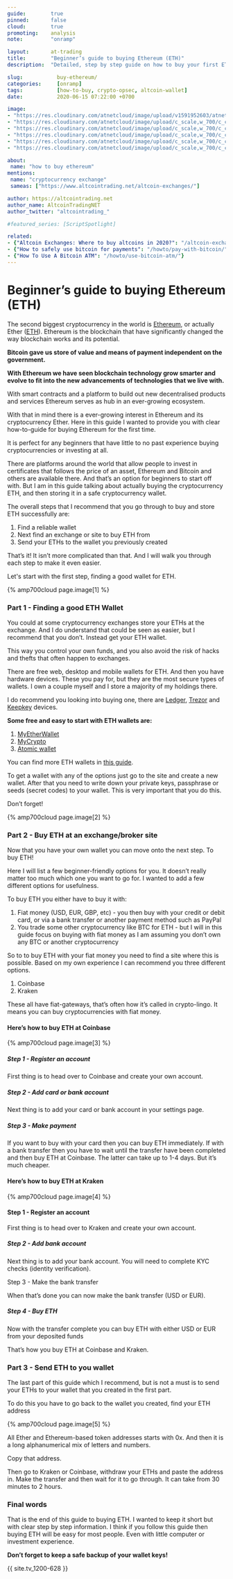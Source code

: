 ```yaml
---
guide:        true
pinned:       false
cloud:        true
promoting:    analysis
note:         "onramp"

layout:       at-trading
title:        "Beginner’s guide to buying Ethereum (ETH)"
description:  "Detailed, step by step guide on how to buy your first ETH cryptocurrency."

slug:           buy-ethereum/
categories:     [onramp]
tags:           [how-to-buy, crypto-opsec, altcoin-wallet]
date:           2020-06-15 07:22:00 +0700

image:
- "https://res.cloudinary.com/atnetcloud/image/upload/v1591952603/atnet/howto_buy-eth/closeup-photo-of-three-round-coins-in-person-s-palm-1097946_hpzdww.jpg"
- "https://res.cloudinary.com/atnetcloud/image/upload/c_scale,w_700/c_crop,h_360,w_700/v1591952458/atnet/howto_buy-eth/1_l7eyqr.jpg"
- "https://res.cloudinary.com/atnetcloud/image/upload/c_scale,w_700/c_crop,h_360,w_700/v1591952459/atnet/howto_buy-eth/2_f1meuu.jpg"
- "https://res.cloudinary.com/atnetcloud/image/upload/c_scale,w_700/c_crop,h_360,w_700/v1591952458/atnet/howto_buy-eth/3_wiwvn5.jpg"
- "https://res.cloudinary.com/atnetcloud/image/upload/c_scale,w_700/c_crop,h_360,w_700/v1591952459/atnet/howto_buy-eth/4_y4xmpq.jpg"
- "https://res.cloudinary.com/atnetcloud/image/upload/c_scale,w_700/c_crop,h_360,w_700/v1591952458/atnet/howto_buy-eth/5_u1obzf.jpg"

about:
 name: "how to buy ethereum"
mentions:
 name: "cryptocurrency exchange"
 sameas: ["https://www.altcointrading.net/altcoin-exchanges/"]

author: https://altcointrading.net
author_name: AltcoinTradingNET
author_twitter: "altcointrading_"

#featured_series: [ScriptSpotlight]

related:
- {"Altcoin Exchanges: Where to buy altcoins in 2020?": "/altcoin-exchanges/"}
- {"How to safely use bitcoin for payments": "/howto/pay-with-bitcoin/"}
- {"How To Use A Bitcoin ATM": "/howto/use-bitcoin-atm/"}
---
```



# Beginner’s guide to buying Ethereum (ETH)

The second biggest cryptocurrency in the world is [Ethereum](http://ethereum.org/), or actually Ether ([ETH](https://coinmarketcap.com/currencies/ethereum/)). Ethereum is the blockchain that have significantly changed the way blockchain works and its potential.

**Bitcoin gave us store of value and means of payment independent on the government.**

**With Ethereum we have seen blockchain technology grow smarter and evolve to fit into the new advancements of technologies that we live with.**

With smart contracts and a platform to build out new decentralised products and services Ethereum serves as hub in an ever-growing ecosystem.

With that in mind there is a ever-growing interest in Ethereum and its cryptocurrency Ether. Here in this guide I wanted to provide you with clear how-to-guide for buying Ethereum for the first time.

It is perfect for any beginners that have little to no past experience buying cryptocurrencies or investing at all.

There are platforms around the world that allow people to invest in certificates that follows the price of an asset, Ethereum and Bitcoin and others are available there. And that’s an option for beginners to start off with. But I am in this guide talking about actually buying the cryptocurrency ETH, and then storing it in a safe cryptocurrency wallet.

The overall steps that I recommend that you go through to buy and store ETH successfully are:

1. Find a reliable wallet
2. Next find an exchange or site to buy ETH from
3. Send your ETHs to the wallet you previously created

That’s it! It isn’t more complicated than that. And I will walk you through each step to make it even easier.

Let's start with the first step, finding a good wallet for ETH.

{% amp700cloud page.image[1] %}


### Part 1 - Finding a good ETH Wallet

You could at some cryptocurrency exchanges store your ETHs at the exchange. And I do understand that could be seen as easier, but I recommend that you don’t. Instead get your ETH wallet.

This way you control your own funds, and you also avoid the risk of hacks and thefts that often happen to exchanges.

There are free web, desktop and mobile wallets for ETH. And then you have hardware devices. These you pay for, but they are the most secure types of wallets. I own a couple myself and I store a majority of my holdings there.

I do recommend you looking into buying one, there are [Ledger](https://bit.ly/at-ledger-halving2020), [Trezor](https://trezor.io/) and [Keepkey](https://shapeshift.com/keepkey) devices.

**Some free and easy to start with ETH wallets are:**

1. [MyEtherWallet](https://www.myetherwallet.com/)
2. [MyCrypto](https://mycrypto.com/)
3. [Atomic wallet](https://atomicwallet.io/ethereum-wallet)

You can find more ETH wallets in [this guide](https://gocryptowise.com/blog/best-ethereum-wallets/).

To get a wallet with any of the options just go to the site and create a new wallet. After that you need to write down your private keys, passphrase or seeds (secret codes) to your wallet. This is very important that you do this.

Don’t forget!

{% amp700cloud page.image[2] %}


### Part 2 - Buy ETH at an exchange/broker site

Now that you have your own wallet you can move onto the next step. To buy ETH!

Here I will list a few beginner-friendly options for you. It doesn’t really matter too much which one you want to go for. I wanted to add a few different options for usefulness.

To buy ETH you either have to buy it with:


1. Fiat money (USD, EUR, GBP, etc) - you then buy with your credit or debit card, or via a bank transfer or another payment method such as PayPal
2. You trade some other cryptocurrency like BTC for ETH - but I will in this guide focus on buying with fiat money as I am assuming you don’t own any BTC or another cryptocurrency

So to to buy ETH with your fiat money you need to find a site where this is possible. Based on my own experience I can recommend you three different options.


1. Coinbase
2. Kraken

These all have fiat-gateways, that’s often how it’s called in crypto-lingo. It means you can buy cryptocurrencies with fiat money.


#### Here’s how to buy ETH at Coinbase

{% amp700cloud page.image[3] %}

##### Step 1 - Register an account

First thing is to head over to Coinbase and create your own account.


##### Step 2 - Add card or bank account

Next thing is to add your card or bank account in your settings page.


##### Step 3 - Make payment

If you want to buy with your card then you can buy ETH immediately. If with a bank transfer then you have to wait until the transfer have been completed and then buy ETH at Coinbase. The latter can take up to 1-4 days. But it’s much cheaper.


#### Here’s how to buy ETH at Kraken

{% amp700cloud page.image[4] %}


#### Step 1 - Register an account

First thing is to head over to Kraken and create your own account.


##### Step 2 - Add bank account

Next thing is to add your bank account. You will need to complete KYC checks (identity verification).

Step 3 - Make the bank transfer

When that’s done you can now make the bank transfer (USD or EUR).


##### Step 4 - Buy ETH

Now with the transfer complete you can buy ETH with either USD or EUR from your deposited funds

That’s how you buy ETH at Coinbase and Kraken.


### Part 3 - Send ETH to you wallet

The last part of this guide which I recommend, but is not a must is to send your ETHs to your wallet that you created in the first part.

To do this you have to go back to the wallet you created, find your ETH address


{% amp700cloud page.image[5] %}


All Ether and Ethereum-based token addresses starts with 0x. And then it is a long alphanumerical mix of letters and numbers.

Copy that address.

Then go to Kraken or Coinbase, withdraw your ETHs and paste the address in. Make the transfer and then wait for it to go through. It can take from 30 minutes to 2 hours.


### Final words

That is the end of this guide to buying ETH. I wanted to keep it short but with clear step by step information. I think if you follow this guide then buying ETH will be easy for most people. Even with little computer or investment experience.

**Don’t forget to keep a safe backup of your wallet keys!**

{{ site.tv_1200-628 }}
